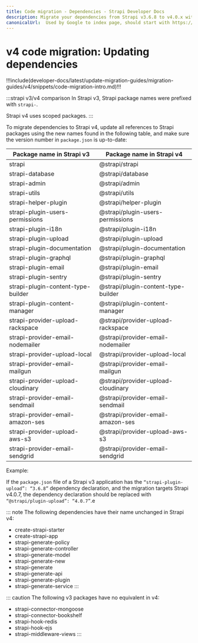 ```yaml
---
title: Code migration - Dependencies - Strapi Developer Docs
description: Migrate your dependencies from Strapi v3.6.8 to v4.0.x with step-by-step instructions
canonicalUrl:  Used by Google to index page, should start with https://docs.strapi.io/ — delete this comment when done [paste final URL here]
---
```


<!-- TODO: update SEO -->

# v4 code migration: Updating dependencies

!!!include(developer-docs/latest/update-migration-guides/migration-guides/v4/snippets/code-migration-intro.md)!!!

:::strapi v3/v4 comparison
In Strapi v3, Strapi package names were prefixed with `strapi-`.

Strapi v4 uses scoped packages.
:::

To migrate dependencies to Strapi v4, update all references to Strapi packages using the new names found in the following table, and make sure the version number in `package.json` is up-to-date:

| Package name in Strapi v3          | Package name in Strapi v4           |
|------------------------------------|-------------------------------------|
| strapi                             | @strapi/strapi                      |
| strapi-database                    | @strapi/database                    |
| strapi-admin                       | @strapi/admin                       |
| strapi-utils                       | @strapi/utils                       |
| strapi-helper-plugin               | @strapi/helper-plugin               |
| strapi-plugin-users-permissions    | @strapi/plugin-users-permissions    |
| strapi-plugin-i18n                 | @strapi/plugin-i18n                 |
| strapi-plugin-upload               | @strapi/plugin-upload               |
| strapi-plugin-documentation        | @strapi/plugin-documentation        |
| strapi-plugin-graphql              | @strapi/plugin-graphql              |
| strapi-plugin-email                | @strapi/plugin-email                |
| strapi-plugin-sentry               | @strapi/plugin-sentry               |
| strapi-plugin-content-type-builder | @strapi/plugin-content-type-builder |
| strapi-plugin-content-manager      | @strapi/plugin-content-manager      |
| strapi-provider-upload-rackspace   | @strapi/provider-upload-rackspace   |
| strapi-provider-email-nodemailer   | @strapi/provider-email-nodemailer   |
| strapi-provider-upload-local       | @strapi/provider-upload-local       |
| strapi-provider-email-mailgun      | @strapi/provider-email-mailgun      |
| strapi-provider-upload-cloudinary  | @strapi/provider-upload-cloudinary  |
| strapi-provider-email-sendmail     | @strapi/provider-email-sendmail     |
| strapi-provider-email-amazon-ses   | @strapi/provider-email-amazon-ses   |
| strapi-provider-upload-aws-s3      | @strapi/provider-upload-aws-s3      |
| strapi-provider-email-sendgrid     | @strapi/provider-email-sendgrid     |

Example:

If the `package.json` file of a Strapi v3 application has the `“strapi-plugin-upload”: “3.6.8”` dependency declaration, and the migration targets Strapi v4.0.7, the dependency declaration should be replaced with `“@strapi/plugin-upload”: “4.0.7”`.e

::: note
The following dependencies have their name unchanged in Strapi v4:

- create-strapi-starter
- create-strapi-app
- strapi-generate-policy
- strapi-generate-controller
- strapi-generate-model
- strapi-generate-new
- strapi-generate
- strapi-generate-api
- strapi-generate-plugin
- strapi-generate-service
:::

::: caution
The following v3 packages have no equivalent in v4:

* strapi-connector-mongoose
* strapi-connector-bookshelf
* strapi-hook-redis
* strapi-hook-ejs
* strapi-middleware-views
:::
